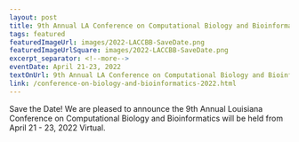 ```yaml
---
layout: post
title: 9th Annual LA Conference on Computational Biology and Bioinformatics - Save the Date
tags: featured
featuredImageUrl: images/2022-LACCBB-SaveDate.png
featuredImageUrlSquare: images/2022-LACCBB-SaveDate.png
excerpt_separator: <!--more-->
eventDate: April 21-23, 2022
textOnUrl: 9th Annual LA Conference on Computational Biology and Bioinformatics - Save the Date
link: /conference-on-biology-and-bioinformatics-2022.html
---
```

<p>Save the Date! We are pleased to announce the 9th Annual Louisiana Conference on Computational Biology and Bioinformatics will be held from April 21 - 23, 2022 Virtual. <!--more-->